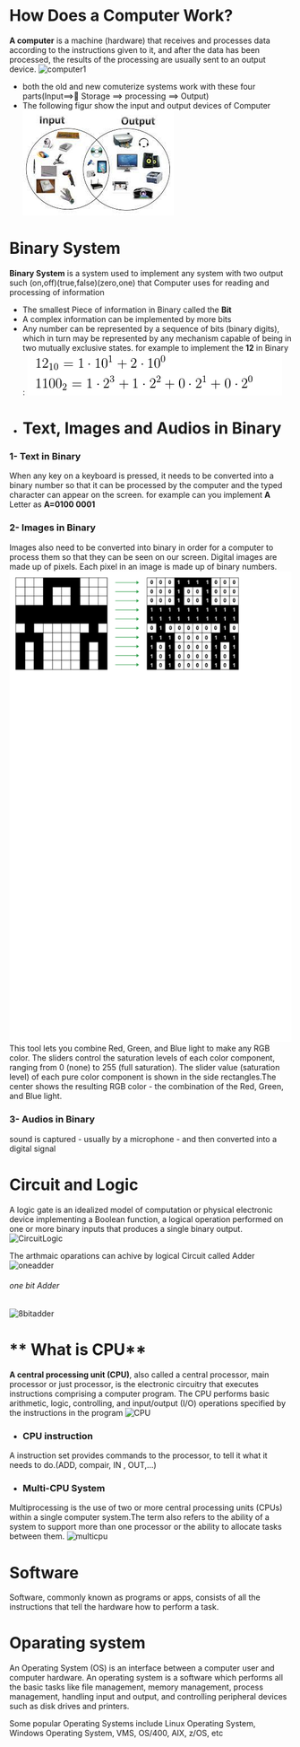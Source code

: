 # **How Does a Computer Work?**
**A computer** is a machine (hardware) that receives and processes data according to the instructions given to it, and after the data has been processed, the results of the processing are usually sent to an output device.
![computer1](https://www.learncomputerscienceonline.com/wp-content/uploads/2020/08/How-Computer-Works.jpg)
* both the old and new  comuterize systems  work with these four parts(Input==> ٍStorage ==> processing ==> Output)
* The following figur show the input and output devices of Computer
![inputdevices](images/com_in_out.jpg)

# **Binary System**
**Binary System** is a system used to implement any system with two output such (on,off)(true,false)(zero,one) that
Computer uses  for reading and processing of information
* The smallest Piece of information in Binary called the **Bit**
* A complex information can be implemented by more bits
* Any number can be represented by a sequence of bits (binary digits), which in turn may be represented by any mechanism capable of being in two mutually exclusive states. for example to implement the **12** in Binary :
![BinDec12](images/DBsys.png)
* # Text, Images and Audios in Binary
 ### 1-  Text in Binary
 When any key on a keyboard is pressed, it needs to be converted into a binary number so that it can be processed by the computer and the typed character can appear on the screen. for example can you implement **A** Letter as 
 **A=0100 0001**

 ### 2- Images in Binary
 Images also need to be converted into binary in order for a computer to process them so that they can be seen on our screen. Digital images are made up of pixels. Each pixel in an image is made up of binary numbers.
 ![Bimage](images/Bimag.png)
  This tool lets you combine Red, Green, and Blue light to make any RGB color. The sliders control the saturation levels of each color component, ranging from 0 (none) to 255 (full saturation).
 The slider value (saturation level) of each pure color component is shown in the side rectangles.The center shows the resulting RGB color - the combination of the Red, Green, and Blue light.

 ### 3- Audios in Binary
  sound is captured - usually by a microphone - and then converted into a digital signal

# Circuit and Logic
A logic gate is an idealized model of computation or physical electronic device implementing a Boolean function, a logical operation performed on one or more binary inputs that produces a single binary output.
![CircuitLogic](https://encrypted-tbn0.gstatic.com/images?q=tbn:ANd9GcQ_tGhts0AcBawKpCNbJkEQiqt7zVUlVfBIXw&usqp=CAU.png)

The arthmaic oparations can achive by logical Circuit called Adder
![oneadder](https://i.stack.imgur.com/TpBpr.gif)
###### *one bit Adder*
![8bitadder](https://dept-info.labri.fr/~strandh/Teaching/AMP/Common/Strandh-Tutorial/adder-8-circuit.jpg)

# ** What is CPU**
**A central processing unit (CPU)**, also called a central processor, main processor or just processor, is the electronic circuitry that executes instructions comprising a computer program. The CPU performs basic arithmetic, logic, controlling, and input/output (I/O) operations specified by the instructions in the program
![CPU](https://upload.wikimedia.org/wikipedia/commons/thumb/d/d8/ABasicComputer.gif/370px-ABasicComputer.gif)

* ### CPU instruction
A instruction set  provides commands to the processor, to tell it what it needs to do.(ADD, compair, IN , OUT,...)

* ### Multi-CPU System
Multiprocessing is the use of two or more central processing units (CPUs) within a single computer system.The term also refers to the ability of a system to support more than one processor or the ability to allocate tasks between them.
![multicpu](https://encrypted-tbn0.gstatic.com/images?q=tbn:ANd9GcQqFTFsFMRERMSJ3vtYQu5UhBPrKogknwj9-g&usqp=CAU.png)

# Software
Software, commonly known as programs or apps, consists of all the instructions that tell the hardware how to perform a task.
# Oparating system
An Operating System (OS) is an interface between a computer user and computer hardware. An operating system is a software which performs all the basic tasks like file management, memory management, process management, handling input and output, and controlling peripheral devices such as disk drives and printers.

Some popular Operating Systems include Linux Operating System, Windows Operating System, VMS, OS/400, AIX, z/OS, etc






